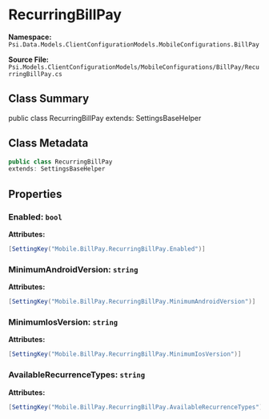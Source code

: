 # RecurringBillPay

**Namespace:** `Psi.Data.Models.ClientConfigurationModels.MobileConfigurations.BillPay`

**Source File:** `Psi.Models.ClientConfigurationModels/MobileConfigurations/BillPay/RecurringBillPay.cs`

## Class Summary

public class RecurringBillPay
extends: SettingsBaseHelper

## Class Metadata

```typescript
public class RecurringBillPay
extends: SettingsBaseHelper
```

## Properties

### Enabled: `bool`

**Attributes:**
```csharp
[SettingKey("Mobile.BillPay.RecurringBillPay.Enabled")]
```

### MinimumAndroidVersion: `string`

**Attributes:**
```csharp
[SettingKey("Mobile.BillPay.RecurringBillPay.MinimumAndroidVersion")]
```

### MinimumIosVersion: `string`

**Attributes:**
```csharp
[SettingKey("Mobile.BillPay.RecurringBillPay.MinimumIosVersion")]
```

### AvailableRecurrenceTypes: `string`

**Attributes:**
```csharp
[SettingKey("Mobile.BillPay.RecurringBillPay.AvailableRecurrenceTypes")]
```
